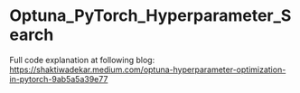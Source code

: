 # Optuna_PyTorch_Hyperparameter_Search

Full code explanation at following blog:
https://shaktiwadekar.medium.com/optuna-hyperparameter-optimization-in-pytorch-9ab5a5a39e77
